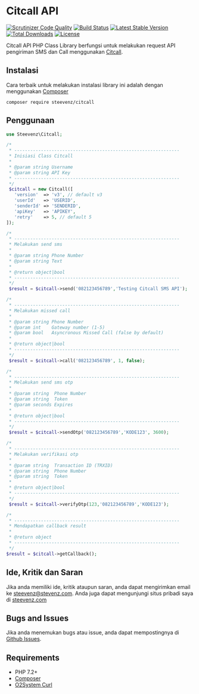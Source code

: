 # Citcall API

[![Scrutinizer Code Quality](https://scrutinizer-ci.com/g/steevenz/citcall/badges/quality-score.png?b=master)](https://scrutinizer-ci.com/g/steevenz/citcall/?branch=master)
[![Build Status](https://scrutinizer-ci.com/g/steevenz/citcall/badges/build.png?b=master)](https://scrutinizer-ci.com/g/steevenz/citcall/build-status/master)
[![Latest Stable Version](https://poser.pugx.org/steevenz/citcall/v/stable)](https://packagist.org/packages/steevenz/citcall)
[![Total Downloads](https://poser.pugx.org/steevenz/citcall/downloads)](https://packagist.org/packages/steevenz/citcall)
[![License](https://poser.pugx.org/steevenz/citcall/license)](https://packagist.org/packages/steevenz/citcall)

Citcall API PHP Class Library berfungsi untuk melakukan request API pengiriman SMS dan Call menggunakan [Citcall](http://www.citcall.com/).

Instalasi
---------
Cara terbaik untuk melakukan instalasi library ini adalah dengan menggunakan [Composer](https://getcomposer.org)
```
composer require steevenz/citcall
```

Penggunaan
----------
```php
use Steevenz\Citcall;

/*
 * --------------------------------------------------------------
 * Inisiasi Class Citcall
 *
 * @param string Username
 * @param string API Key
 * --------------------------------------------------------------
 */
 $citcall = new Citcall([
   'version'  => 'v3', // default v3
   'userId'   => 'USERID',
   'senderId' => 'SENDERID',
   'apiKey'   => 'APIKEY',
   'retry'    => 5, // default 5
]);

/*
 * --------------------------------------------------------------
 * Melakukan send sms
 *
 * @param string Phone Number
 * @param string Text
 *
 * @return object|bool
 * --------------------------------------------------------------
 */
 $result = $citcall->send('082123456789','Testing Citcall SMS API');

/*
 * --------------------------------------------------------------
 * Melakukan missed call
 *
 * @param string Phone Number
 * @param int    Gateway number (1-5)
 * @param bool   Asyncronous Missed Call (false by default)
 *
 * @return object|bool
 * --------------------------------------------------------------
 */
 $result = $citcall->call('082123456789', 1, false);

/*
 * --------------------------------------------------------------
 * Melakukan send sms otp
 *
 * @param string  Phone Number
 * @param string  Token
 * @param seconds Expires
 *
 * @return object|bool
 * --------------------------------------------------------------
 */
 $result = $citcall->sendOtp('082123456789','KODE123', 3600);

/*
 * --------------------------------------------------------------
 * Melakukan verifikasi otp
 *
 * @param string  Transaction ID (TRXID)
 * @param string  Phone Number
 * @param string  Token
 *
 * @return object|bool
 * --------------------------------------------------------------
 */
 $result = $citcall->verifyOtp(123,'082123456789','KODE123');

/*
 * --------------------------------------------------------------
 * Mendapatkan callback result
 *
 * @return object
 * --------------------------------------------------------------
 */
$result = $citcall->getCallback();
```

Ide, Kritik dan Saran
---------------------
Jika anda memiliki ide, kritik ataupun saran, anda dapat mengirimkan email ke [steevenz@stevenz.com](mailto:steevenz@steevenz.com). 
Anda juga dapat mengunjungi situs pribadi saya di [steevenz.com](http://steevenz.com)

Bugs and Issues
---------------
Jika anda menemukan bugs atau issue, anda dapat mempostingnya di [Github Issues](http://github.com/steevenz/citcall/issues).

Requirements
------------
- PHP 7.2+
- [Composer](https://getcomposer.org)
- [O2System Curl](http://github.com/o2system/curl)